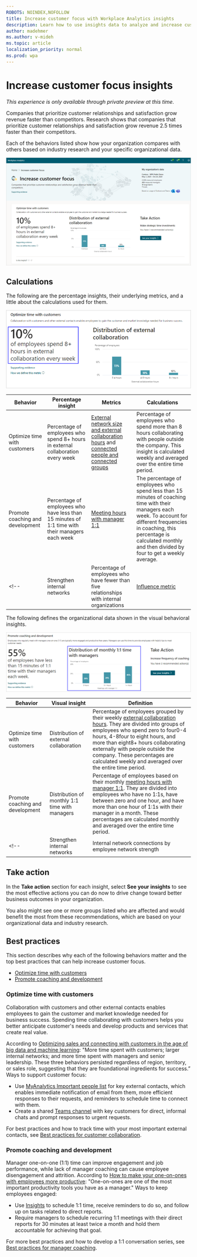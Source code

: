 ```yaml
---
ROBOTS: NOINDEX,NOFOLLOW
title: Increase customer focus with Workplace Analytics insights
description: Learn how to use insights data to analyze and increase customer focus
author: madehmer
ms.author: v-mideh
ms.topic: article
localization_priority: normal 
ms.prod: wpa
---
```


# Increase customer focus insights

*This experience is only available through private preview at this time.*

Companies that prioritize customer relationships and satisfaction grow revenue faster than competitors. Research shows that companies that prioritize customer relationships and satisfaction grow revenue 2.5 times faster than their competitors.

Each of the behaviors listed show how your organization compares with others based on industry research and your specific organizational data.

![Increase customer focus insights](./images/customer-focus.png)

## Calculations

The following are the percentage insights, their underlying metrics, and a little about the calculations used for them.

![Increase customer focus percentage insight example](./images/customer-focus-percent.png)

|Behavior |Percentage insight | Metrics |Calculations |
|---------|--------|--------------------|----------------------|
|Optimize time with customers  |Percentage of employees who spend 8+ hours in external collaboration every week |[External network size and external collaboration hours](https://docs.microsoft.com/workplace-analytics/use/metric-definitions.md#person-metrics) and [connected people and connected groups](glossary.md) |Percentage of employees who spend more than 8 hours collaborating with people outside the company. This insight is calculated weekly and averaged over the entire time period. |
|Promote coaching and development |Percentage of employees who have less than 15 minutes of 1:1 time with their managers each week |[Meeting hours with manager 1:1](https://docs.microsoft.com/workplace-analytics/use/metric-definitions.md#meeting-hours-with-manager-1-1-define) |The percentage of employees who spend less than 15 minutes of coaching time with their managers each week. To account for different frequencies in coaching, this percentage is calculated monthly and then divided by four to get a weekly average. |
<!--|Strengthen internal networks |Percentage of employees who have fewer than five relationships with internal organizations |[Influence metric](metric-definitions.md#organizational-network-analysis-ona-metrics) |Calculates how much time employees spent collaborating with the internal network per month and averaged over the entire time period. |-->

The following defines the organizational data shown in the visual behavioral insights.

![Increase customer focus visual insight example](./images/customer-focus-visual.png)

|Behavior |Visual insight |Definition |
|---------|--------|----------------------|
|Optimize time with customers |Distribution of external collaboration |Percentage of employees grouped by their weekly [external collaboration hours](https://docs.microsoft.com/workplace-analytics/use/metric-definitions.md#person-metrics). They are divided into groups of employees who spend zero to four0-4 hours, 4-8four to eight hours, and more than eight8+ hours collaborating externally with people outside the company. These percentages are calculated weekly and averaged over the entire time period. |
|Promote coaching and development |Distribution of monthly 1:1 time with managers |Percentage of employees based on their monthly [meeting hours with manager 1:1](https://docs.microsoft.com/workplace-analytics/use/metric-definitions.md#meeting-hours-with-manager-1-1-define). They are divided into employees who have no 1:1s, have between zero and one hour, and have more than one hour of 1:1s with their manager in a month. These percentages are calculated monthly and averaged over the entire time period. |
<!--|Strengthen internal networks |Internal network connections by employee network strength |An [organizational network graph](insight-ona-measures.md) represents the distribution of current managers and potential managers as compared with the other employees within your organization, based on influence scores. You can use this insight to evaluate future managers with high influence scores who are currently not in managerial roles. This graph uses the [influence metric](https://docs.microsoft.com/workplace-analytics/use/metric-definitions.md#organizational-network-analysis-ona-metrics). |-->

## Take action

In the **Take action** section for each insight, select **See your insights** to see the most effective actions you can do now to drive change toward better business outcomes in your organization.

You also might see one or more groups listed who are affected and would benefit the most from these recommendations, which are based on your organizational data and industry research.

## Best practices

This section describes why each of the following behaviors matter and the top best practices that can help increase customer focus.

* [Optimize time with customers](#optimize-time-with-customers)
* [Promote coaching and development](#promote-coaching-and-development)
<!--* [Strengthen internal networks](#strengthen-internal-networks)-->

### Optimize time with customers

Collaboration with customers and other external contacts enables employees to gain the customer and market knowledge needed for business success. Spending time collaborating with customers helps you better anticipate customer's needs and develop products and services that create real value.

According to [Optimizing sales and connecting with customers in the age of big data and machine learning](https://insights.office.com/sales-excellence/optimizing-sales-workplace-analytics/): "More time spent with customers; larger internal networks; and more time spent with managers and senior leadership. These three behaviors persisted regardless of region, territory, or sales role, suggesting that they are foundational ingredients for success.” Ways to support customer focus:

* Use [MyAnalytics Important people list](https://docs.microsoft.com/workplace-analytics/myanalytics/use/use-the-insights.md#add-important-people) for key external contacts, which enables immediate notification of email from them, more efficient responses to their requests, and reminders to schedule time to connect with them.
* Create a shared [Teams channel](https://docs.microsoft.com/microsoftteams/teams-channels-overview) with key customers for direct, informal chats and prompt responses to urgent requests.

For best practices and how to track time with your most important external contacts, see [Best practices for customer collaboration](https://docs.microsoft.com/workplace-analytics/tutorials/gm-cust-collab.md).

### Promote coaching and development

Manager one-on-one (1:1) time can improve engagement and job performance, while lack of manager coaching can cause employee disengagement and attrition. According to [How to make your one-on-ones with employees more productive](https://insights.office.com/management-strategy/how-to-make-your-one-on-ones-with-employees-more-productive/): "One-on-ones are one of the most important productivity tools you have as a manager." Ways to keep employees engaged:

* Use [Insights](https://docs.microsoft.com/workplace-analytics/myanalytics/use/use-the-insights.md#catch-up-with-your-team) to schedule 1:1 time, receive reminders to do so, and follow up on tasks related to direct reports.
* Require managers to schedule recurring 1:1 meetings with their direct reports for 30 minutes at least twice a month and hold them accountable for achieving that goal.

For more best practices and how to develop a 1:1 conversation series, see [Best practices for manager coaching](https://docs.microsoft.com/workplace-analytics/tutorials/gm-coaching.md).

<!--### Strengthen internal networks

Employees who maintain strong internal networks are better resourced to meet customer needs and achieve goals. Connecting employees across units creates agile innovation by helping the company leverage benefits of scale, cross-pollinate ideas, and integrate different perspectives.

The [How to Make Sure Agile Teams Can Work Together](https://insights.office.com/collaboration/how-to-make-sure-agile-teams-can-work-together/) article says “Work occurs through collaboration in networks of relationships that often do not mirror formal reporting structures or standard work processes."

Ways to foster cross-group collaboration:

* Improve internal connectivity. Create inclusive and trusting environments to facilitate agile collaboration. Employees who maintain large, stable, and diversified internal networks are often better positioned to leverage their connections for quickly responding to customer needs and driving customer satisfaction.
* Create cross-functional [Teams channels](https://docs.microsoft.com/microsoftteams/teams-channels-overview) that focus on customer needs.
* Use [MyAnalytics to manage important people](https://docs.microsoft.com/workplace-analytics/myanalytics/use/network.md) to mark key internal contacts as important to never miss emails from them and to respond more efficiently.

For more best practices and how to provide managers with go-to contacts list, see [Best practices for cross-group collaboration](https://docs.microsoft.com/workplace-analytics/tutorials/gm-cgcollaboration.md).
-->
